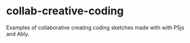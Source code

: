 # collab-creative-coding
Examples of collaborative creating coding sketches made with with P5js and Ably.

